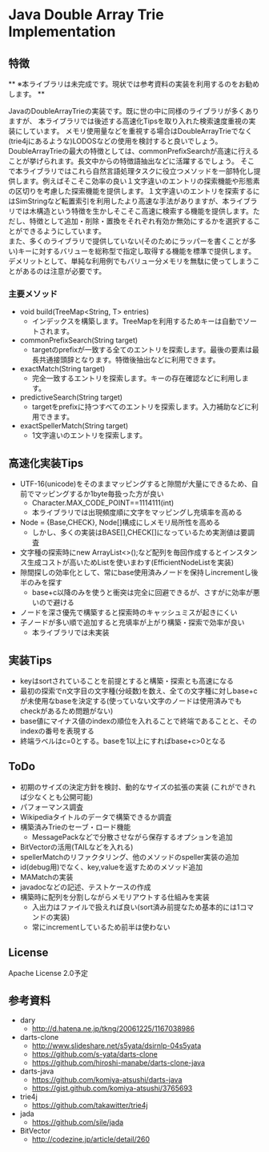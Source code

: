 # Java Double Array Trie Implementation
## 特徴

** ※本ライブラリは未完成です。現状では参考資料の実装を利用するのをお勧めします。 **

JavaのDoubleArrayTrieの実装です。既に世の中に同様のライブラリが多くありますが、
本ライブラリでは後述する高速化Tipsを取り入れた検索速度重視の実装にしています。
メモリ使用量などを重視する場合はDoubleArrayTrieでなく(trie4jにあるような)LODOSなどの使用を検討すると良いでしょう。  
DoubleArrayTrieの最大の特徴としては、commonPrefixSearchが高速に行えることが挙げられます。長文中からの特徴語抽出などに活躍するでしょう。
そこで本ライブラリではこれら自然言語処理タスクに役立つメソッドを一部特化し提供します。例えばそこそこ効率の良い１文字違いのエントリの探索機能や形態素の区切りを考慮した探索機能を提供します。１文字違いのエントリを探索するにはSimStringなど転置索引を利用したより高速な手法がありますが、本ライブラリでは木構造という特徴を生かしそこそこ高速に検索する機能を提供します。ただし、特徴として追加・削除・置換をそれぞれ有効か無効にするかを選択することができるようにしています。  
また、多くのライブラリで提供していない(そのためにラッパーを書くことが多い)キーに対するバリューを総称型で指定し取得する機能を標準で提供します。デメリットとして、単純な利用例でもバリュー分メモリを無駄に使ってしまうことがあるのは注意が必要です。

### 主要メソッド

* void build(TreeMap<String, T> entries)
  * インデックスを構築します。TreeMapを利用するためキーは自動でソートされます。
* commonPrefixSearch(String target)
  * targetのprefixが一致する全てのエントリを探索します。最後の要素は最長共通接頭辞となります。特徴後抽出などに利用できます。
* exactMatch(String target)
  * 完全一致するエントリを探索します。キーの存在確認などに利用します。
* predictiveSearch(String target)
  * targetをprefixに持つすべてのエントリを探索します。入力補助などに利用できます。
* exactSpellerMatch(String target)
  * 1文字違いのエントリを探索します。

## 高速化実装Tips

* UTF-16(unicode)をそのままマッピングすると隙間が大量にできるため、自前でマッピングするか1byte毎扱った方が良い
  * Character.MAX_CODE_POINT==1114111(int)
  * 本ライブラリでは出現頻度順に文字をマッピングし充填率を高める
* Node = {Base,CHECK}, Node[]構成にしメモリ局所性を高める
  * しかし、多くの実装はBASE[],CHECK[]になっているため実測値は要調査
* 文字種の探索時にnew ArrayList<>();など配列を毎回作成するとインスタンス生成コストが高いためListを使いまわす(EfficientNodeListを実装)
* 隙間探しの効率化として、常にbase使用済みノードを保持しincrementし後半のみを探す
  * base+c以降のみを使うと衝突は完全に回避できるが、さすがに効率が悪いので避ける
* ノードを深さ優先で構築すると探索時のキャッシュミスが起きにくい
* 子ノードが多い順で追加すると充填率が上がり構築・探索で効率が良い
  * 本ライブラリでは未実装

## 実装Tips

* keyはsortされていることを前提とすると構築・探索とも高速になる
* 最初の探索でn文字目の文字種(分岐数)を数え、全ての文字種に対しbase+cが未使用なbaseを決定する(使っていない文字のノードは使用済みでもcheckがあるため問題がない)
* base値にマイナス値のindexの順位を入れることで終端であることと、そのindexの番号を表現する
* 終端ラベルはc=0とする。baseを1以上にすればbase+c>0となる

## ToDo

* 初期のサイズの決定方針を検討、動的なサイズの拡張の実装 (これができれば少なくとも公開可能)
* パフォーマンス調査
* Wikipediaタイトルのデータで構築できるか調査
* 構築済みTrieのセーブ・ロード機能
  * MessagePackなどで分散させながら保存するオプションを追加 
* BitVectorの活用(TAILなどを入れる)
* spellerMatchのリファクタリング、他のメソッドのspeller実装の追加
* id(debug用)でなく、key,valueを返すためのメソッド追加
* MAMatchの実装
* javadocなどの記述、テストケースの作成
* 構築時に配列を分割しながらメモリアウトする仕組みを実装
  * 入出力はファイルで扱えれば良い(sort済み前提なため基本的には1コマンドの実装) 
  * 常にincrementしているため前半は使わない

## License

Apache License 2.0予定

## 参考資料

* dary
    * http://d.hatena.ne.jp/tkng/20061225/1167038986
* darts-clone
    * http://www.slideshare.net/s5yata/dsirnlp-04s5yata
    * https://github.com/s-yata/darts-clone
    * https://github.com/hiroshi-manabe/darts-clone-java
* darts-java
    * https://github.com/komiya-atsushi/darts-java
    * https://gist.github.com/komiya-atsushi/3765693
* trie4j
    * https://github.com/takawitter/trie4j
* jada
    * https://github.com/sile/jada
* BitVector
    * http://codezine.jp/article/detail/260
